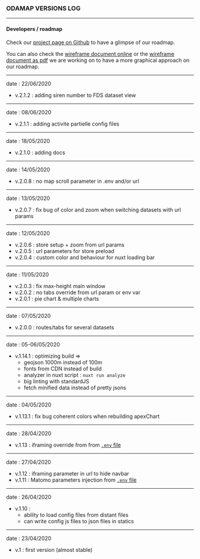 ### ODAMAP VERSIONS LOG


-----------------

#### Developers / roadmap

Check our [project page on Github][kanban] to have a glimpse of our roadmap. 

You can also check the [wireframe document online][wireframe_slides] or the [wireframe document as pdf][wireframe_pdf] we are working on to have a more graphical approach on our roadmap. 

[kanban]: https://github.com/etalab/dashboard-aides-entreprises/projects/2 
[wireframe_slides]: https://docs.google.com/presentation/d/1j_0xaJzPIjmuDSQG-nNYzADad4pFaf8E3VBkggFu1FY/edit?usp=sharing
[wireframe_pdf]: ../screenshots/DASHBOARD_WIREFRAME_v.1.0-2.0.pdf

-----------------
date : 22/06/2020

- v.2.1.2 : adding siren number to FDS dataset view

-----------------
date : 08/06/2020

- v.2.1.1 : adding activite partielle config files

-----------------
date : 18/05/2020

- v.2.1.0 : adding docs

-----------------
date : 14/05/2020

- v.2.0.8 : no map scroll parameter in .env and/or url

-----------------
date : 13/05/2020

- v.2.0.7 : fix bug of color and zoom when switching datasets with url params

-----------------
date : 12/05/2020

- v.2.0.6 : store setup + zoom from url params
- v.2.0.5 : url parameters for store preload
- v.2.0.4 : custom color and behaviour for nuxt loading bar

-----------------
date : 11/05/2020

- v.2.0.3 : fix max-height main window
- v.2.0.2 : no tabs override from url param or env var
- v.2.0.1 : pie chart & multiple charts

-----------------
date : 07/05/2020

- v.2.0.0 : routes/tabs for several datasets

-----------------
date : 05-06/05/2020

- v.1.14.1 : optimizing build => 
  - geojson 1000m instead of 100m
  - fonts from CDN instead of build
  - analyzer in nuxt script : `nuxt run analyze`
  - big linting with standardJS 
  - fetch minified data instead of pretty jsons

-----------------
date : 04/05/2020

- v.1.13.1 : fix bug coherent colors when rebuilding apexChart

-----------------
date : 28/04/2020

- v.1.13 : iframing override from from [`.env` file](.envExample)


-----------------
date : 27/04/2020

- v.1.12 : iframing parameter in url to hide navbar
- v.1.11 : Matomo parameters injection from [`.env` file](.envExample)

-----------------
date : 26/04/2020

- v.1.10 : 
  - ability to load config files from distant files
  - can write config js files to json files in statics

-----------------
date : 23/04/2020

- v.1 : first version (almost stable)
